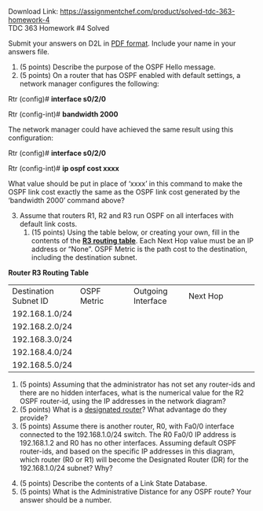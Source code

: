 Download Link: https://assignmentchef.com/product/solved-tdc-363-homework-4
<br>
TDC 363 Homework #4 Solved

Submit your answers on D2L in <u>PDF format</u>.  Include your name in your answers file.

<ol>

 <li>(5 points) Describe the purpose of the OSPF Hello message.</li>

 <li>(5 points) On a router that has OSPF enabled with default settings, a network manager configures the following:</li>

</ol>

Rtr (config)# <strong>interface s0/2/0</strong>

Rtr (config-int)# <strong>bandwidth 2000</strong>

The network manager could have achieved the same result using this configuration:

Rtr (config)# <strong>interface s0/2/0</strong>

Rtr (config-int)# <strong>ip ospf cost xxxx</strong>

What value should be put in place of ‘xxxx’ in this command to make the OSPF link cost exactly the same as the OSPF link cost generated by the ‘bandwidth 2000’ command above?







<ol start="3">

 <li>Assume that routers R1, R2 and R3 run OSPF on all interfaces with default link costs.

  <ol>

   <li>(15 points) Using the table below, or creating your own, fill in the contents of the <strong><u>R3 routing table</u></strong>.  Each Next Hop value must be an IP address or “None”.  OSPF Metric is the path cost to the destination, including the destination subnet.</li>

  </ol></li>

</ol>

<strong>Router R3 Routing Table</strong>

<table width="422">

 <tbody>

  <tr>

   <td width="106">Destination Subnet ID</td>

   <td width="93">OSPF Metric</td>

   <td width="96">Outgoing Interface</td>

   <td width="127">Next Hop</td>

  </tr>

  <tr>

   <td width="106">192.168.1.0/24</td>

   <td width="93"></td>

   <td width="96"></td>

   <td width="127"></td>

  </tr>

  <tr>

   <td width="106">192.168.2.0/24</td>

   <td width="93"></td>

   <td width="96"></td>

   <td width="127"></td>

  </tr>

  <tr>

   <td width="106">192.168.3.0/24</td>

   <td width="93"></td>

   <td width="96"></td>

   <td width="127"></td>

  </tr>

  <tr>

   <td width="106">192.168.4.0/24</td>

   <td width="93"></td>

   <td width="96"></td>

   <td width="127"></td>

  </tr>

  <tr>

   <td width="106">192.168.5.0/24</td>

   <td width="93"></td>

   <td width="96"></td>

   <td width="127"></td>

  </tr>

 </tbody>

</table>




<ol>

 <li>(5 points) Assuming that the administrator has not set any router-ids and there are no hidden interfaces, what is the numerical value for the R2 OSPF router-id, using the IP addresses in the network diagram?</li>

 <li>(5 points) What is a <u>designated router</u>?   What advantage do they provide?</li>

 <li>(5 points) Assume there is another router, R0, with Fa0/0 interface connected to the 192.168.1.0/24 switch.  The R0 Fa0/0 IP address is 192.168.1.2 and R0 has no other interfaces.  Assuming default OSPF router-ids, and based on the specific IP addresses in this diagram, which router (R0 or R1) will become the Designated Router (DR) for the 192.168.1.0/24 subnet?  Why?</li>

</ol>

<ol start="4">

 <li>(5 points) Describe the contents of a Link State Database.</li>

 <li>(5 points) What is the Administrative Distance for any OSPF route?  Your answer should be a number.</li>

</ol>